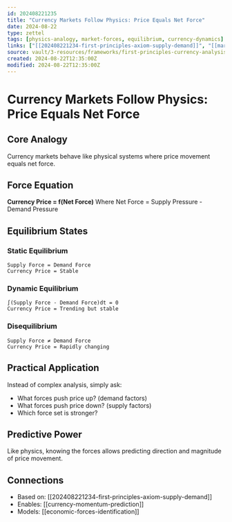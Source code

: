 ```yaml
---
id: 202408221235
title: "Currency Markets Follow Physics: Price Equals Net Force"
date: 2024-08-22
type: zettel
tags: [physics-analogy, market-forces, equilibrium, currency-dynamics]
links: ["[[202408221234-first-principles-axiom-supply-demand]]", "[[market-equilibrium-analysis]]"]
source: vault/3-resources/frameworks/first-principles-currency-analysis.md
created: 2024-08-22T12:35:00Z
modified: 2024-08-22T12:35:00Z
---
```


# Currency Markets Follow Physics: Price Equals Net Force
<!-- ID: 202408221235 -->

## Core Analogy
Currency markets behave like physical systems where price movement equals net force.

## Force Equation
**Currency Price = f(Net Force)**
Where Net Force = Supply Pressure - Demand Pressure

## Equilibrium States

### Static Equilibrium
```
Supply Force = Demand Force
Currency Price = Stable
```

### Dynamic Equilibrium
```
∫(Supply Force - Demand Force)dt = 0
Currency Price = Trending but stable
```

### Disequilibrium
```
Supply Force ≠ Demand Force
Currency Price = Rapidly changing
```

## Practical Application
Instead of complex analysis, simply ask:
- What forces push price up? (demand factors)
- What forces push price down? (supply factors)
- Which force set is stronger?

## Predictive Power
Like physics, knowing the forces allows predicting direction and magnitude of price movement.

## Connections
- Based on: [[202408221234-first-principles-axiom-supply-demand]]
- Enables: [[currency-momentum-prediction]]
- Models: [[economic-forces-identification]]